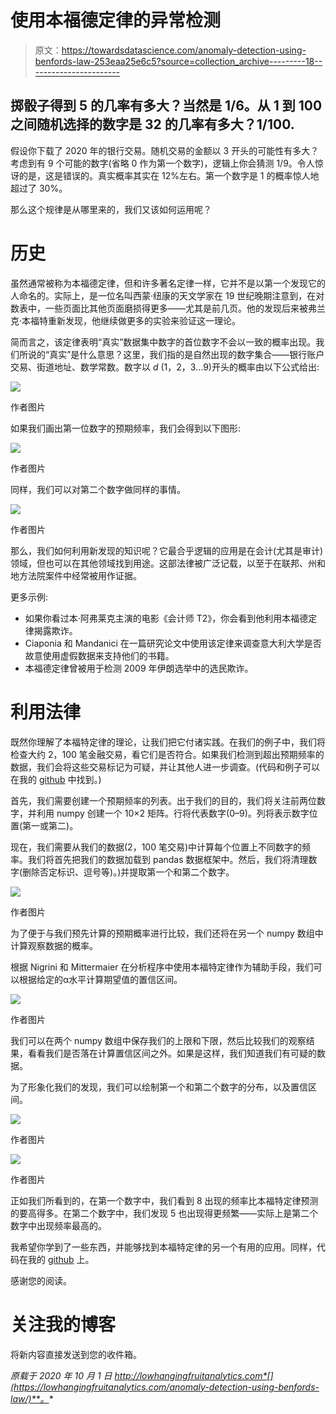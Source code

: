 # 使用本福德定律的异常检测

> 原文：<https://towardsdatascience.com/anomaly-detection-using-benfords-law-253eaa25e6c5?source=collection_archive---------18----------------------->

## 掷骰子得到 5 的几率有多大？当然是 1/6。从 1 到 100 之间随机选择的数字是 32 的几率有多大？1/100.

假设你下载了 2020 年的银行交易。随机交易的金额以 3 开头的可能性有多大？考虑到有 9 个可能的数字(省略 0 作为第一个数字)，逻辑上你会猜测 1/9。令人惊讶的是，这是错误的。真实概率其实在 12%左右。第一个数字是 1 的概率惊人地超过了 30%。

那么这个规律是从哪里来的，我们又该如何运用呢？

# 历史

虽然通常被称为本福德定律，但和许多著名定律一样，它并不是以第一个发现它的人命名的。实际上，是一位名叫西蒙·纽康的天文学家在 19 世纪晚期注意到，在对数表中，一些页面比其他页面磨损得更多——尤其是前几页。他的发现后来被弗兰克·本福特重新发现，他继续做更多的实验来验证这一理论。

简而言之，该定律表明“真实”数据集中数字的首位数字不会以一致的概率出现。我们所说的“真实”是什么意思？这里，我们指的是自然出现的数字集合——银行账户交易、街道地址、数学常数。数字以 *d* (1，2，3…9)开头的概率由以下公式给出:

![](img/28008f143e1ae3c4c879128c4b100e40.png)

作者图片

如果我们画出第一位数字的预期频率，我们会得到以下图形:

![](img/977d8d5d0fb8edfe0f29aeaa45ede9cf.png)

作者图片

同样，我们可以对第二个数字做同样的事情。

![](img/c01e4283cf5964d862e02dc480e43c73.png)

作者图片

那么，我们如何利用新发现的知识呢？它最合乎逻辑的应用是在会计(尤其是审计)领域，但也可以在其他领域找到用途。这部法律被广泛记载，以至于在联邦、州和地方法院案件中经常被用作证据。

更多示例:

*   如果你看过本·阿弗莱克主演的电影《会计师 T2》，你会看到他利用本福德定律揭露欺诈。
*   Ciaponia 和 Mandanici 在一篇研究论文中使用该定律来调查意大利大学是否故意使用虚假数据来支持他们的书籍。
*   本福德定律曾被用于检测 2009 年伊朗选举中的选民欺诈。

# 利用法律

既然你理解了本福特定律的理论，让我们把它付诸实践。在我们的例子中，我们将检查大约 2，100 笔金融交易，看它们是否符合。如果我们检测到超出预期频率的数据，我们会将这些交易标记为可疑，并让其他人进一步调查。(代码和例子可以在我的 [github](https://github.com/gbushnell/benfords_law) 中找到。)

首先，我们需要创建一个预期频率的列表。出于我们的目的，我们将关注前两位数字，并利用 numpy 创建一个 10×2 矩阵。行将代表数字(0–9)。列将表示数字位置(第一或第二)。

现在，我们需要从我们的数据(2，100 笔交易)中计算每个位置上不同数字的频率。我们将首先把我们的数据加载到 pandas 数据框架中。然后，我们将清理数字(删除否定标识、逗号等)。)并提取第一个和第二个数字。

![](img/b44582cc16fd8a1334656e2091929d79.png)

作者图片

为了便于与我们预先计算的预期概率进行比较，我们还将在另一个 numpy 数组中计算观察数据的概率。

根据 Nigrini 和 Mittermaier 在分析程序中使用本福特定律作为辅助手段，我们可以根据给定的α水平计算期望值的置信区间。

![](img/f7e7c458f58522b095a4dff02fb3180e.png)

作者图片

我们可以在两个 numpy 数组中保存我们的上限和下限，然后比较我们的观察结果，看看我们是否落在计算置信区间之外。如果是这样，我们知道我们有可疑的数据。

为了形象化我们的发现，我们可以绘制第一个和第二个数字的分布，以及置信区间。

![](img/d6658c5efade99e0ea006b2929d73139.png)

作者图片

![](img/8df2d0274b45cba61a57229001c528a5.png)

作者图片

正如我们所看到的，在第一个数字中，我们看到 8 出现的频率比本福特定律预测的要高得多。在第二个数字中，我们发现 5 也出现得更频繁——实际上是第二个数字中出现频率最高的。

我希望你学到了一些东西，并能够找到本福特定律的另一个有用的应用。同样，代码在我的 [github](https://github.com/gbushnell/benfords_law) 上。

感谢您的阅读。

# 关注我的博客

将新内容直接发送到您的收件箱。

*原载于 2020 年 10 月 1 日 http://lowhangingfruitanalytics.com*[](https://lowhangingfruitanalytics.com/anomaly-detection-using-benfords-law/)**。**